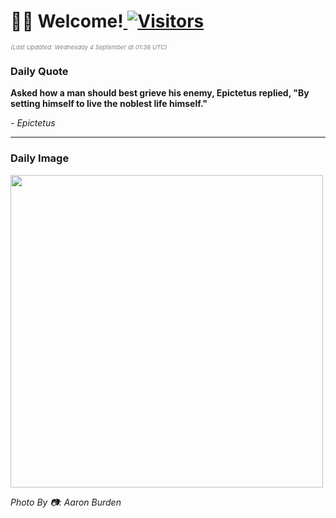 <h1>👋🏽 Welcome!<a href="https://github.com/OmitNomis/"> <img src="https://visitor-badge.laobi.icu/badge?page_id=OmitNomis" alt="Visitors"></a></h1>

<i><p style="font-size: 0.6rem; color:gray">(Last Updated: Wednesday 4 September at 01:36 UTC)</p></i>

<h3> Daily Quote </h3>
<b><p>Asked how a man should best grieve his enemy, Epictetus replied, &quot;By setting himself to live the noblest life himself.&quot;</p></b>
<i><caption style="font-size: 0.8rem; color:gray;">- Epictetus</caption></i>


<hr>

<h3>Daily Image</h3>
<a href="https://images.unsplash.com/photo-1723477473716-d75423049f1e?crop=entropy&cs=srgb&fm=jpg&ixid=M3w2MjM3MzF8MHwxfHJhbmRvbXx8fHx8fHx8fDE3MjU0MTM3OTl8&ixlib=rb-4.0.3&q=85" target="_blank"><img style="height:500px;" src=https://images.unsplash.com/photo-1723477473716-d75423049f1e?crop=entropy&cs=srgb&fm=jpg&ixid=M3w2MjM3MzF8MHwxfHJhbmRvbXx8fHx8fHx8fDE3MjU0MTM3OTl8&ixlib=rb-4.0.3&q=85"/></a>

<i><caption style="font-size: 0.8rem; color:gray;"> Photo By 📷: Aaron Burden</caption></i>
